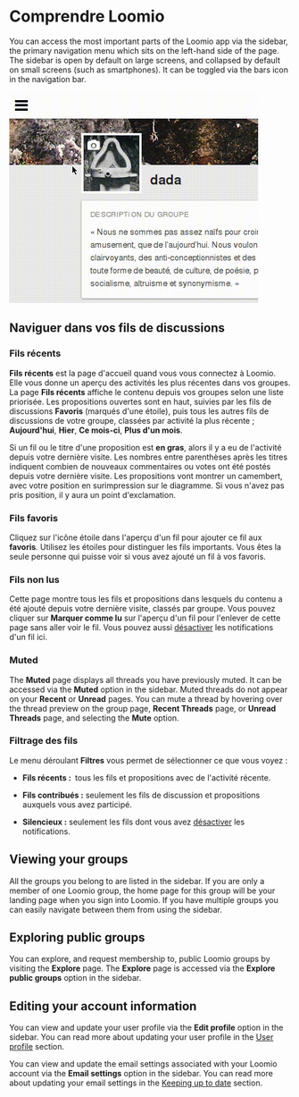# Comprendre Loomio

You can access the most important parts of the Loomio app via the sidebar, the primary navigation menu which sits on the left-hand side of the page. The sidebar is open by default on large screens, and collapsed by default on small screens (such as smartphones). It can be toggled via the bars icon in the navigation bar.

<img class="gif" alt="animation du menu latéral" src="sidebar-en.gif" />

## Naviguer dans vos fils de discussions

### Fils récents

**Fils récents** est la page d'accueil quand vous vous connectez à Loomio. Elle vous donne un aperçu des activités les plus récentes dans vos groupes. La page **Fils récents** affiche le contenu depuis vos groupes selon une liste priorisée. Les propositions ouvertes sont en haut, suivies par les fils de discussions **Favoris** (marqués d'une étoile), puis tous les autres fils de discussions de votre groupe, classées par activité la plus récente ; **Aujourd'hui**, **Hier**, **Ce mois-ci**, **Plus d'un mois**.

Si un fil ou le titre d'une proposition est **en gras**, alors il y a eu de l'activité depuis votre dernière visite. Les nombres entre parenthèses après les titres indiquent combien de nouveaux commentaires ou votes ont été postés depuis votre dernière visite. Les propositions vont montrer un camembert, avec votre position en surimpression sur le diagramme. Si vous n'avez pas pris position, il y aura un point d'exclamation.

### Fils favoris

Cliquez sur l'icône étoile dans l'aperçu d'un fil pour ajouter ce fil aux **favoris**. Utilisez les étoiles pour distinguer les fils importants. Vous êtes la seule personne qui puisse voir si vous avez ajouté un fil à vos favoris.

### Fils non lus

Cette page montre tous les fils et propositions dans lesquels du contenu a été ajouté depuis votre dernière visite, classés par groupe. Vous pouvez cliquer sur **Marquer comme lu** sur l'aperçu d'un fil pour l'enlever de cette page sans aller voir le fil. Vous pouvez aussi [désactiver](keeping_up_to_date.html#thread-volume) les notifications d'un fil ici.

### Muted

The **Muted** page displays all threads you have previously muted. It can be accessed via the **Muted** option in the sidebar. Muted threads do not appear on your **Recent** or **Unread** pages.  You can mute a thread by hovering over the thread preview on the group page, **Recent Threads** page, or **Unread Threads** page, and selecting the **Mute** option.


### Filtrage des fils

Le menu déroulant **Filtres** vous permet de sélectionner ce que vous voyez&nbsp;:

* **Fils récents :&nbsp;** tous les fils et propositions avec de l'activité récente.

* **Fils contribués&nbsp;:** seulement les fils de discussion et propositions auxquels vous avez participé.

* **Silencieux :** seulement les fils dont vous avez [désactiver](keeping_up_to_date.html#thread-volume) les notifications.

## Viewing your groups

All the groups you belong to are listed in the sidebar. If you are only a member of one Loomio group, the home page for this group will be your landing page when you sign into Loomio. If you have multiple groups you can easily navigate between them from using the sidebar.

## Exploring public groups

You can explore, and request membership to, public Loomio groups by visiting the **Explore** page. The **Explore** page is accessed via the **Explore public groups** option in the sidebar.


## Editing your account information

You can view and update your user profile via the **Edit profile** option in the sidebar. You can read more about updating your user profile in the [User profile](your_user_profile.html "goes to user profile section of the help manual") section.

You can view and update the email settings associated with your Loomio account via the **Email settings** option in the sidebar. You can read more about updating your email settings in the [Keeping up to date](keeping_up_to_date.html "goes to keeping up to date section of the help manual") section.
